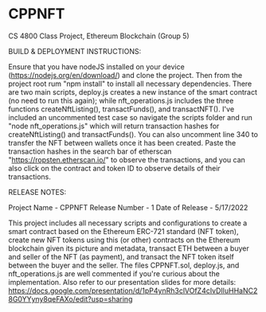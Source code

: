 # CPPNFT
CS 4800 Class Project, Ethereum Blockchain (Group 5)

BUILD & DEPLOYMENT INSTRUCTIONS:

Ensure that you have nodeJS installed on your device (https://nodejs.org/en/download/) and clone the project. Then from the project root rum "npm install" to install all necessary dependencies. There are two main scripts, deploy.js creates a new instance of the smart contract (no need to run this again); while nft_operations.js includes the three functions createNftListing(), transactFunds(), and transactNFT(). I've included an uncommented test case so navigate the scripts folder and run "node nft_operations.js" which will return transaction hashes for createNftListing() and transactFunds(). You can also uncomment line 340 to transfer the NFT between wallets once it has been created. Paste the transaction hashes in the search bar of etherscan "https://ropsten.etherscan.io/" to observe the transactions, and you can also click on the contract and token ID to observe details of their transactions.

RELEASE NOTES:

Project Name - CPPNFT
Release Number - 1
Date of Release - 5/17/2022

This project includes all necessary scripts and configurations to create a smart contract based on the Ethereum ERC-721 standard (NFT token), create new NFT tokens using this (or other) contracts on the Ethereum blockchain given its picture and metadata, transact ETH between a buyer and seller of the NFT (as payment), and transact the NFT token itself between the buyer and the seller. The files CPPNFT.sol, deploy.js, and nft_operations.js are well commented if you're curious about the implementation. Also refer to our presentation slides for more details: https://docs.google.com/presentation/d/1pP4ynRh3clVOfZ4cIvDIluHHaNC28G0YYyny8qeFAXo/edit?usp=sharing
